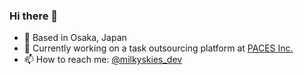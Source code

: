 ### Hi there 👋

- 🐙 Based in Osaka, Japan
- 🔭 Currently working on a task outsourcing platform at [PACES Inc.](https://paces.co.jp/)
- 📫 How to reach me: [@milkyskies_dev](https://twitter.com/milkyskies_dev)
